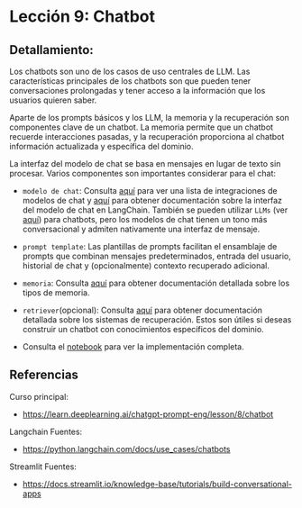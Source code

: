 # Lección 9: Chatbot

## Detallamiento: 

Los chatbots son uno de los casos de uso centrales de LLM. Las características principales de los chatbots son que pueden tener conversaciones prolongadas y tener acceso a la información que los usuarios quieren saber.

Aparte de los prompts básicos y los LLM, la memoria y la recuperación son componentes clave de un chatbot. La memoria permite que un chatbot recuerde interacciones pasadas, y la recuperación proporciona al chatbot información actualizada y específica del dominio.

La interfaz del modelo de chat se basa en mensajes en lugar de texto sin procesar. Varios componentes son importantes considerar para el chat:

- `modelo de chat`: Consulta [aquí](https://python.langchain.com/docs/integrations/chat) para ver una lista de integraciones de modelos de chat y [aquí](https://python.langchain.com/docs/modules/model_io/chat) para obtener documentación sobre la interfaz del modelo de chat en LangChain. También se pueden utilizar `LLMs` (ver [aquí](https://python.langchain.com/docs/modules/model_io/llms)) para chatbots, pero los modelos de chat tienen un tono más conversacional y admiten nativamente una interfaz de mensaje.

- `prompt template`: Las plantillas de prompts facilitan el ensamblaje de prompts que combinan mensajes predeterminados, entrada del usuario, historial de chat y (opcionalmente) contexto recuperado adicional.

- `memoria`: Consulta [aquí](https://python.langchain.com/docs/modules/memory/) para obtener documentación detallada sobre los tipos de memoria.

- `retriever`(opcional): Consulta [aquí](https://python.langchain.com/docs/modules/data_connection/retrievers) para obtener documentación detallada sobre los sistemas de recuperación. Estos son útiles si deseas construir un chatbot con conocimientos específicos del dominio.
 

- Consulta el [notebook](./lab/l9-chatbot.ipynb) para ver la implementación completa.


## Referencias

Curso principal:
- https://learn.deeplearning.ai/chatgpt-prompt-eng/lesson/8/chatbot

Langchain Fuentes:
- https://python.langchain.com/docs/use_cases/chatbots

Streamlit Fuentes:
- https://docs.streamlit.io/knowledge-base/tutorials/build-conversational-apps


